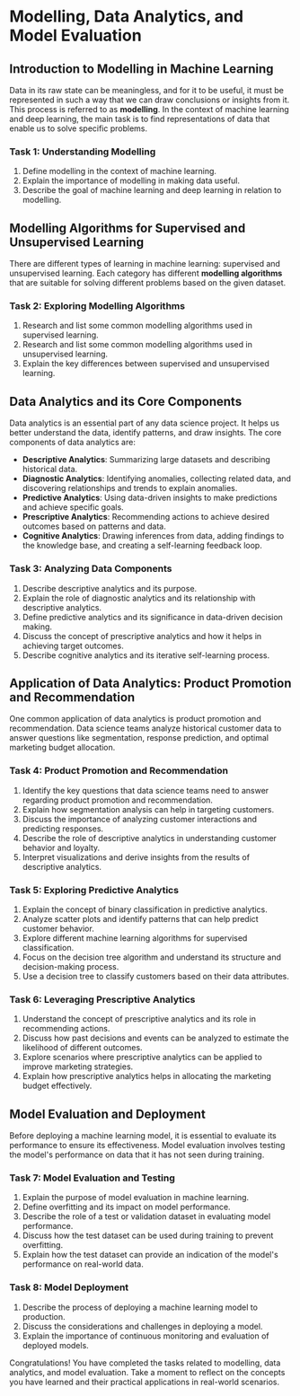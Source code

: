 # Modelling, Data Analytics, and Model Evaluation

## Introduction to Modelling in Machine Learning

Data in its raw state can be meaningless, and for it to be useful, it must be represented in such a way that we can draw conclusions or insights from it. This process is referred to as **modelling**. In the context of machine learning and deep learning, the main task is to find representations of data that enable us to solve specific problems.

### Task 1: Understanding Modelling

1. Define modelling in the context of machine learning.
2. Explain the importance of modelling in making data useful.
3. Describe the goal of machine learning and deep learning in relation to modelling.

## Modelling Algorithms for Supervised and Unsupervised Learning

There are different types of learning in machine learning: supervised and unsupervised learning. Each category has different **modelling algorithms** that are suitable for solving different problems based on the given dataset.

### Task 2: Exploring Modelling Algorithms

1. Research and list some common modelling algorithms used in supervised learning.
2. Research and list some common modelling algorithms used in unsupervised learning.
3. Explain the key differences between supervised and unsupervised learning.

## Data Analytics and its Core Components

Data analytics is an essential part of any data science project. It helps us better understand the data, identify patterns, and draw insights. The core components of data analytics are:

- **Descriptive Analytics**: Summarizing large datasets and describing historical data.
- **Diagnostic Analytics**: Identifying anomalies, collecting related data, and discovering relationships and trends to explain anomalies.
- **Predictive Analytics**: Using data-driven insights to make predictions and achieve specific goals.
- **Prescriptive Analytics**: Recommending actions to achieve desired outcomes based on patterns and data.
- **Cognitive Analytics**: Drawing inferences from data, adding findings to the knowledge base, and creating a self-learning feedback loop.

### Task 3: Analyzing Data Components

1. Describe descriptive analytics and its purpose.
2. Explain the role of diagnostic analytics and its relationship with descriptive analytics.
3. Define predictive analytics and its significance in data-driven decision making.
4. Discuss the concept of prescriptive analytics and how it helps in achieving target outcomes.
5. Describe cognitive analytics and its iterative self-learning process.

## Application of Data Analytics: Product Promotion and Recommendation

One common application of data analytics is product promotion and recommendation. Data science teams analyze historical customer data to answer questions like segmentation, response prediction, and optimal marketing budget allocation.

### Task 4: Product Promotion and Recommendation

1. Identify the key questions that data science teams need to answer regarding product promotion and recommendation.
2. Explain how segmentation analysis can help in targeting customers.
3. Discuss the importance of analyzing customer interactions and predicting responses.
4. Describe the role of descriptive analytics in understanding customer behavior and loyalty.
5. Interpret visualizations and derive insights from the results of descriptive analytics.

### Task 5: Exploring Predictive Analytics

1. Explain the concept of binary classification in predictive analytics.
2. Analyze scatter plots and identify patterns that can help predict customer behavior.
3. Explore different machine learning algorithms for supervised classification.
4. Focus on the decision tree algorithm and understand its structure and decision-making process.
5. Use a decision tree to classify customers based on their data attributes.

### Task 6: Leveraging Prescriptive Analytics

1. Understand the concept of prescriptive analytics and its role in recommending actions.
2. Discuss how past decisions and events can be analyzed to estimate the likelihood of different outcomes.
3. Explore scenarios where prescriptive analytics can be applied to improve marketing strategies.
4. Explain how prescriptive analytics helps in allocating the marketing budget effectively.

## Model Evaluation and Deployment

Before deploying a machine learning model, it is essential to evaluate its performance to ensure its effectiveness. Model evaluation involves testing the model's performance on data that it has not seen during training.

### Task 7: Model Evaluation and Testing

1. Explain the purpose of model evaluation in machine learning.
2. Define overfitting and its impact on model performance.
3. Describe the role of a test or validation dataset in evaluating model performance.
4. Discuss how the test dataset can be used during training to prevent overfitting.
5. Explain how the test dataset can provide an indication of the model's performance on real-world data.

### Task 8: Model Deployment

1. Describe the process of deploying a machine learning model to production.
2. Discuss the considerations and challenges in deploying a model.
3. Explain the importance of continuous monitoring and evaluation of deployed models.

Congratulations! You have completed the tasks related to modelling, data analytics, and model evaluation. Take a moment to reflect on the concepts you have learned and their practical applications in real-world scenarios.